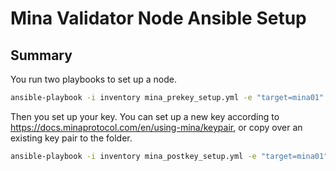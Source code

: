 # Mina Validator Node Ansible Setup

## Summary

You run two playbooks to set up a node.

```bash
ansible-playbook -i inventory mina_prekey_setup.yml -e "target=mina01"
```

Then you set up your key. You can set up a new key according to https://docs.minaprotocol.com/en/using-mina/keypair, or copy over an existing key pair to the folder.

```bash
ansible-playbook -i inventory mina_postkey_setup.yml -e "target=mina01"
```
